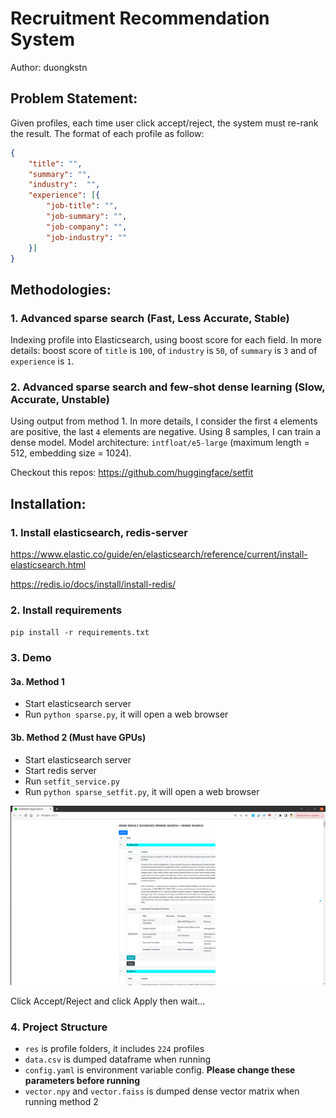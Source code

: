 # Recruitment Recommendation System

Author: duongkstn

## Problem Statement:
Given profiles, each time user click accept/reject, the system must re-rank the result.
The format of each profile as follow:
```json
{
    "title": "",
    "summary": "",
    "industry":  "",
    "experience": [{
        "job-title": "",
        "job-summary": "",
        "job-company": "",
        "job-industry": ""
    }]
}
```

## Methodologies:

### 1. Advanced sparse search (Fast, Less Accurate, Stable)
Indexing profile into Elasticsearch, using boost score for each field. In more details:
boost score of `title` is `100`, of `industry` is `50`, of `summary` is `3` and of `experience` is `1`.

### 2. Advanced sparse search and few-shot dense learning (Slow, Accurate, Unstable)
Using output from method 1. In more details, I consider the first `4` elements are positive, the last `4` elements are negative. Using 8 samples, I can train a dense model.
Model architecture: `intfloat/e5-large` (maximum length = 512, embedding size = 1024).

Checkout this repos: https://github.com/huggingface/setfit


## Installation:

### 1. Install elasticsearch, redis-server

https://www.elastic.co/guide/en/elasticsearch/reference/current/install-elasticsearch.html

https://redis.io/docs/install/install-redis/

### 2. Install requirements
`pip install -r requirements.txt`

### 3. Demo
#### 3a. Method 1
- Start elasticsearch server
- Run `python sparse.py`, it will open a web browser
#### 3b. Method 2 (Must have GPUs)
- Start elasticsearch server
- Start redis server
- Run `setfit_service.py`
- Run `python sparse_setfit.py`, it will open a web browser

![img.png](img.png)

Click Accept/Reject and click Apply then wait...

### 4. Project Structure
- `res` is profile folders, it includes `224` profiles
- `data.csv` is dumped dataframe when running
- `config.yaml` is environment variable config. **Please change these parameters before running**
- `vector.npy` and `vector.faiss` is dumped dense vector matrix when running method 2











